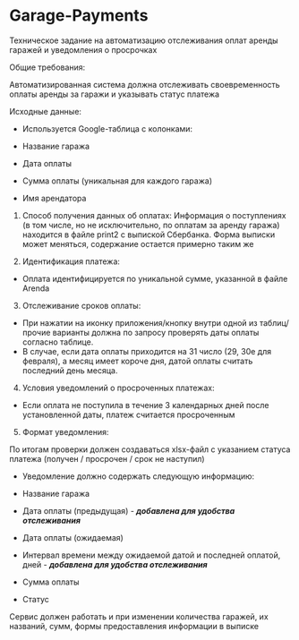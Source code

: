 # Garage-Payments

Техническое задание на автоматизацию отслеживания оплат аренды гаражей и уведомления о просрочках

Общие требования:

Автоматизированная система должна отслеживать своевременность оплаты аренды за гаражи и указывать статус платежа

Исходные данные:

* Используется Google-таблица с колонками:

* Название гаража
* Дата оплаты
* Сумма оплаты (уникальная для каждого гаража)
* Имя арендатора




1. Способ получения данных об оплатах:
Информация о поступлениях (в том числе, но не исключительно, по оплатам за аренду гаража) находится в файле print2 c выпиской Сбербанка. Форма выписки может меняться, содержание остается примерно таким же

2. Идентификация платежа:

* Оплата идентифицируется по уникальной сумме, указанной в файле Arenda

3. Отслеживание сроков оплаты:

* При нажатии на иконку приложения/кнопку внутри одной из таблиц/прочие варианты должна по запросу проверять даты оплаты согласно таблице.
* В случае, если дата оплаты приходится на 31 число (29, 30е для февраля), а месяц имеет короче дня, датой оплаты считать последний день месяца.

4. Условия уведомлений о просроченных платежах:

* Если оплата не поступила в течение 3 календарных дней после установленной даты, платеж считается просроченным


5. Формат уведомления:

По итогам проверки должен создаваться xlsx-файл с указанием статуса платежа (получен / просрочен / срок не наступил)
* Уведомление должно содержать следующую информацию:

 * Название гаража
 * Дата оплаты (предыдущая) - ***добавлена для удобства отслеживания***
 * Дата оплаты (ожидаемая)
 * Интервал времени между ожидаемой датой и последней оплатой, дней - ***добавлена для удобства отслеживания***
 * Сумма оплаты
 * Статус

Сервис должен работать и при изменении количества гаражей, их названий, сумм, формы предоставления информации в выписке